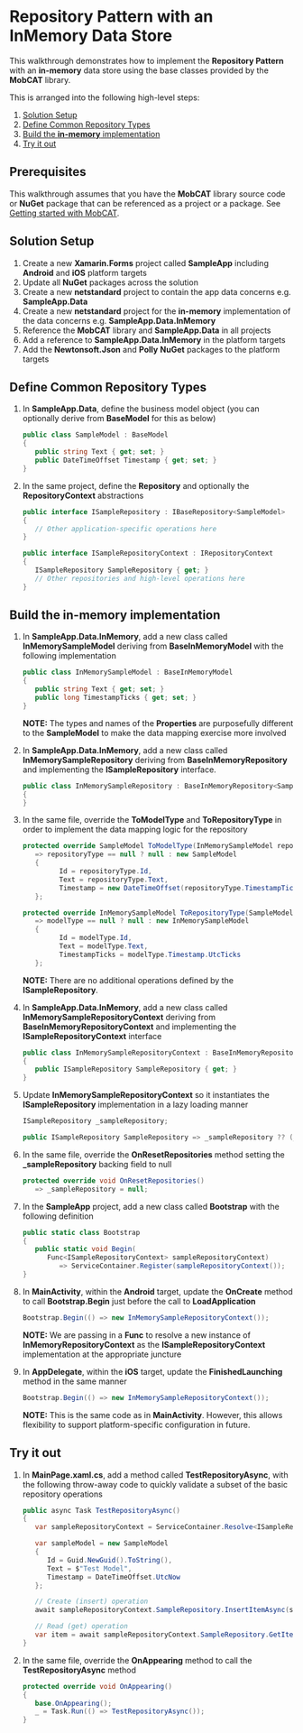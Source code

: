 # Repository Pattern with an InMemory Data Store
This walkthrough demonstrates how to implement the **Repository Pattern** with an **in-memory** data store using the base classes provided by the **MobCAT** library. 

This is arranged into the following high-level steps:
1. [Solution Setup](#solution-setup)
2. [Define Common Repository Types](#define-common-repository-types)
3. [Build the **in-memory** implementation](#build-the-in-memory-implementation)
4. [Try it out](#try-it-out)

## Prerequisites
This walkthrough assumes that you have the **MobCAT** library source code or **NuGet** package that can be referenced as a project or a package. See [Getting started with MobCAT](mobcat-gettingstarted.md).

## Solution Setup

1. Create a new **Xamarin.Forms** project called **SampleApp** including **Android** and **iOS** platform targets  
2. Update all **NuGet** packages across the solution
3. Create a new **netstandard** project to contain the app data concerns e.g. **SampleApp.Data**
4. Create a new **netstandard** project for the **in-memory** implementation of the data concerns e.g. **SampleApp.Data.InMemory**
5. Reference the **MobCAT** library and **SampleApp.Data** in all projects
6. Add a reference to **SampleApp.Data.InMemory** in the platform targets 
7. Add the **Newtonsoft.Json** and **Polly** **NuGet** packages to the platform targets

## Define Common Repository Types

1. In **SampleApp.Data**, define the business model object (you can optionally derive from **BaseModel** for this as below)

   ```cs
   public class SampleModel : BaseModel
   {
      public string Text { get; set; }
      public DateTimeOffset Timestamp { get; set; }
   }
   ```

2. In the same project, define the **Repository** and optionally the **RepositoryContext** abstractions

   ```cs
   public interface ISampleRepository : IBaseRepository<SampleModel> 
   {
      // Other application-specific operations here
   }

   public interface ISampleRepositoryContext : IRepositoryContext
   {
      ISampleRepository SampleRepository { get; }  
      // Other repositories and high-level operations here
   }
   ```

## Build the **in-memory** implementation
1. In **SampleApp.Data.InMemory**, add a new class called **InMemorySampleModel** deriving from **BaseInMemoryModel** with the following implementation  

    ```cs
    public class InMemorySampleModel : BaseInMemoryModel
    {
       public string Text { get; set; }
       public long TimestampTicks { get; set; }
    }
    ```

   **NOTE:** The types and names of the **Properties** are purposefully different to the **SampleModel** to make the data mapping exercise more involved  

2. In **SampleApp.Data.InMemory**, add a new class called **InMemorySampleRepository** deriving from **BaseInMemoryRepository** and implementing the **ISampleRepository** interface. 

    ```cs
    public class InMemorySampleRepository : BaseInMemoryRepository<SampleModel, InMemorySampleModel>, ISampleRepository  
    {
    }
   ```
3. In the same file, override the **ToModelType** and **ToRepositoryType** in order to implement the data mapping logic for the repository

   ```cs
   protected override SampleModel ToModelType(InMemorySampleModel repositoryType)
      => repositoryType == null ? null : new SampleModel
      {
            Id = repositoryType.Id,
            Text = repositoryType.Text,
            Timestamp = new DateTimeOffset(repositoryType.TimestampTicks, TimeSpan.Zero) 
      };

   protected override InMemorySampleModel ToRepositoryType(SampleModel modelType)
      => modelType == null ? null : new InMemorySampleModel
      {
            Id = modelType.Id,
            Text = modelType.Text,
            TimestampTicks = modelType.Timestamp.UtcTicks
      };
      ```

      **NOTE:** There are no additional operations defined by the **ISampleRepository**.

4. In **SampleApp.Data.InMemory**, add a new class called **InMemorySampleRepositoryContext** deriving from **BaseInMemoryRepositoryContext** and implementing the **ISampleRepositoryContext** interface

   ```cs
   public class InMemorySampleRepositoryContext : BaseInMemoryRepositoryContext, ISampleRepositoryContext
   {
      public ISampleRepository SampleRepository { get; }
   }
   ```

5. Update **InMemorySampleRepositoryContext** so it instantiates the **ISampleRepository** implementation in a lazy loading manner

   ```cs
   ISampleRepository _sampleRepository;

   public ISampleRepository SampleRepository => _sampleRepository ?? (_sampleRepository = new InMemorySampleRepository());
   ```

6. In the same file, override the **OnResetRepositories** method setting the **_sampleRepository** backing field to null

   ```cs
   protected override void OnResetRepositories()
      => _sampleRepository = null;
   ```

7. In the **SampleApp** project, add a new class called **Bootstrap** with the following definition

   ```cs
   public static class Bootstrap
   {
      public static void Begin(
         Func<ISampleRepositoryContext> sampleRepositoryContext)
            => ServiceContainer.Register(sampleRepositoryContext());
   }
   ```

8. In **MainActivity**, within the **Android** target, update the **OnCreate** method to call **Bootstrap.Begin** just before the call to **LoadApplication**

   ```cs      
   Bootstrap.Begin(() => new InMemorySampleRepositoryContext());
   ```

   **NOTE:** We are passing in a **Func** to resolve a new instance of **InMemoryRepositoryContext** as the **ISampleRepositoryContext** implementation at the appropriate juncture

9. In **AppDelegate**, within the **iOS** target, update the **FinishedLaunching** method in the same manner

   ```cs            
   Bootstrap.Begin(() => new InMemorySampleRepositoryContext());
   ```

   **NOTE:** This is the same code as in **MainActivity**. However, this allows flexibility to support platform-specific configuration in future.

## Try it out
1. In **MainPage.xaml.cs**, add a method called **TestRepositoryAsync**, with the following throw-away code to quickly validate a subset of the basic repository operations

   ```cs
   public async Task TestRepositoryAsync()
   {
      var sampleRepositoryContext = ServiceContainer.Resolve<ISampleRepositoryContext>();

      var sampleModel = new SampleModel 
      {
         Id = Guid.NewGuid().ToString(),
         Text = $"Test Model",
         Timestamp = DateTimeOffset.UtcNow
      };

      // Create (insert) operation
      await sampleRepositoryContext.SampleRepository.InsertItemAsync(sampleModel).ConfigureAwait(false);

      // Read (get) operation
      var item = await sampleRepositoryContext.SampleRepository.GetItemAsync(sampleModel.Id).ConfigureAwait(false);
   }
   ```

2. In the same file, override the **OnAppearing** method to call the **TestRepositoryAsync** method

   ```cs
   protected override void OnAppearing()
   {
      base.OnAppearing();
      _ = Task.Run(() => TestRepositoryAsync());
   }
   ```